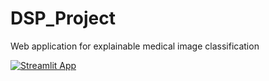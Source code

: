 # DSP_Project
Web application for explainable medical image classification

[![Streamlit App](https://static.streamlit.io/badges/streamlit_badge_black_white.svg)](https://share.streamlit.io/rzepkka/dsp_project/app.py)
